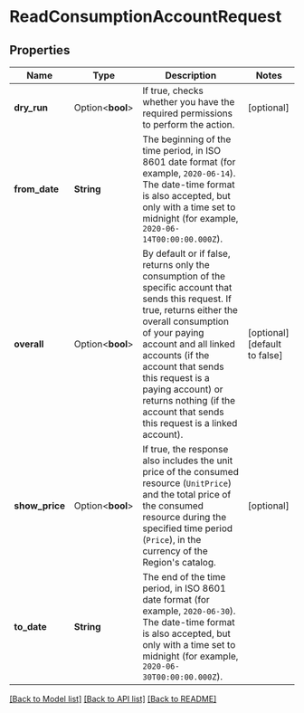 # ReadConsumptionAccountRequest

## Properties

Name | Type | Description | Notes
------------ | ------------- | ------------- | -------------
**dry_run** | Option<**bool**> | If true, checks whether you have the required permissions to perform the action. | [optional]
**from_date** | **String** | The beginning of the time period, in ISO 8601 date format (for example, `2020-06-14`). The date-time format is also accepted, but only with a time set to midnight (for example, `2020-06-14T00:00:00.000Z`). | 
**overall** | Option<**bool**> | By default or if false, returns only the consumption of the specific account that sends this request. If true, returns either the overall consumption of your paying account and all linked accounts (if the account that sends this request is a paying account) or returns nothing (if the account that sends this request is a linked account). | [optional][default to false]
**show_price** | Option<**bool**> | If true, the response also includes the unit price of the consumed resource (`UnitPrice`) and the total price of the consumed resource during the specified time period (`Price`), in the currency of the Region's catalog. | [optional]
**to_date** | **String** | The end of the time period, in ISO 8601 date format (for example, `2020-06-30`). The date-time format is also accepted, but only with a time set to midnight (for example, `2020-06-30T00:00:00.000Z`). | 

[[Back to Model list]](../README.md#documentation-for-models) [[Back to API list]](../README.md#documentation-for-api-endpoints) [[Back to README]](../README.md)


